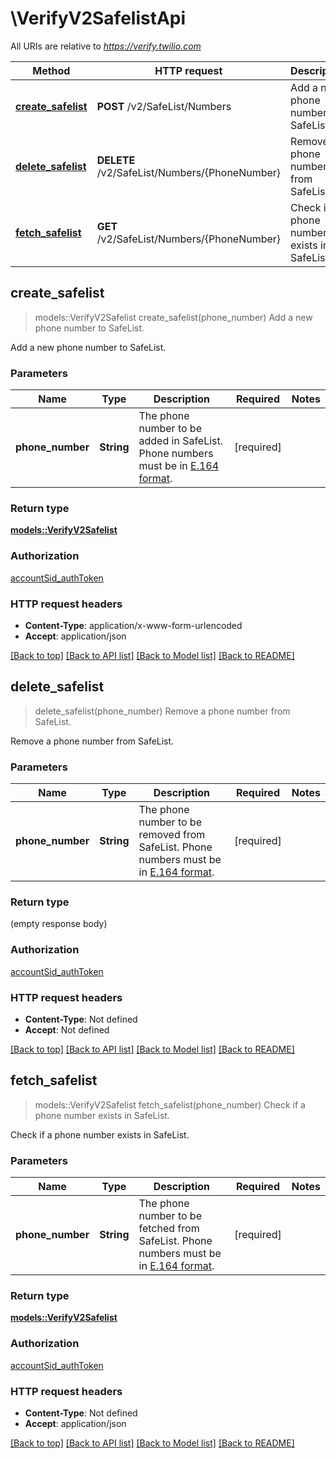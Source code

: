 # \VerifyV2SafelistApi

All URIs are relative to *https://verify.twilio.com*

Method | HTTP request | Description
------------- | ------------- | -------------
[**create_safelist**](VerifyV2SafelistApi.md#create_safelist) | **POST** /v2/SafeList/Numbers | Add a new phone number to SafeList.
[**delete_safelist**](VerifyV2SafelistApi.md#delete_safelist) | **DELETE** /v2/SafeList/Numbers/{PhoneNumber} | Remove a phone number from SafeList.
[**fetch_safelist**](VerifyV2SafelistApi.md#fetch_safelist) | **GET** /v2/SafeList/Numbers/{PhoneNumber} | Check if a phone number exists in SafeList.



## create_safelist

> models::VerifyV2Safelist create_safelist(phone_number)
Add a new phone number to SafeList.

Add a new phone number to SafeList.

### Parameters


Name | Type | Description  | Required | Notes
------------- | ------------- | ------------- | ------------- | -------------
**phone_number** | **String** | The phone number to be added in SafeList. Phone numbers must be in [E.164 format](https://www.twilio.com/docs/glossary/what-e164). | [required] |

### Return type

[**models::VerifyV2Safelist**](verify.v2.safelist.md)

### Authorization

[accountSid_authToken](../README.md#accountSid_authToken)

### HTTP request headers

- **Content-Type**: application/x-www-form-urlencoded
- **Accept**: application/json

[[Back to top]](#) [[Back to API list]](../README.md#documentation-for-api-endpoints) [[Back to Model list]](../README.md#documentation-for-models) [[Back to README]](../README.md)


## delete_safelist

> delete_safelist(phone_number)
Remove a phone number from SafeList.

Remove a phone number from SafeList.

### Parameters


Name | Type | Description  | Required | Notes
------------- | ------------- | ------------- | ------------- | -------------
**phone_number** | **String** | The phone number to be removed from SafeList. Phone numbers must be in [E.164 format](https://www.twilio.com/docs/glossary/what-e164). | [required] |

### Return type

 (empty response body)

### Authorization

[accountSid_authToken](../README.md#accountSid_authToken)

### HTTP request headers

- **Content-Type**: Not defined
- **Accept**: Not defined

[[Back to top]](#) [[Back to API list]](../README.md#documentation-for-api-endpoints) [[Back to Model list]](../README.md#documentation-for-models) [[Back to README]](../README.md)


## fetch_safelist

> models::VerifyV2Safelist fetch_safelist(phone_number)
Check if a phone number exists in SafeList.

Check if a phone number exists in SafeList.

### Parameters


Name | Type | Description  | Required | Notes
------------- | ------------- | ------------- | ------------- | -------------
**phone_number** | **String** | The phone number to be fetched from SafeList. Phone numbers must be in [E.164 format](https://www.twilio.com/docs/glossary/what-e164). | [required] |

### Return type

[**models::VerifyV2Safelist**](verify.v2.safelist.md)

### Authorization

[accountSid_authToken](../README.md#accountSid_authToken)

### HTTP request headers

- **Content-Type**: Not defined
- **Accept**: application/json

[[Back to top]](#) [[Back to API list]](../README.md#documentation-for-api-endpoints) [[Back to Model list]](../README.md#documentation-for-models) [[Back to README]](../README.md)


